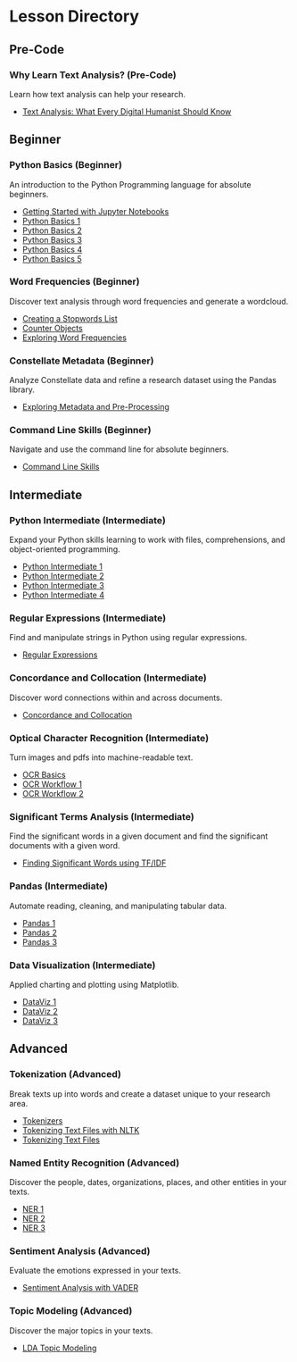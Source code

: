 # Lesson Directory

## Pre-Code

### Why Learn Text Analysis? (Pre-Code)

Learn how text analysis can help your research.

* [Text Analysis: What Every Digital Humanist Should Know](../dh.ipynb)

## Beginner

### Python Basics (Beginner)

An introduction to the Python Programming language for absolute beginners.

* [Getting Started with Jupyter Notebooks](../getting-started-with-jupyter.ipynb)
* [Python Basics 1](../python-basics-1.ipynb)
* [Python Basics 2](../python-basics-2.ipynb)
* [Python Basics 3](../python-basics-3.ipynb)
* [Python Basics 4](../python-basics-4.ipynb)
* [Python Basics 5](../python-basics-5.ipynb)

### Word Frequencies (Beginner)

Discover text analysis through word frequencies and generate a wordcloud.

* [Creating a Stopwords List](../creating-stopwords-list.ipynb)
* [Counter Objects](../counter-objects.ipynb)
* [Exploring Word Frequencies](../exploring-word-frequencies.ipynb)

### Constellate Metadata (Beginner)

Analyze Constellate data and refine a research dataset using the Pandas library.

* [Exploring Metadata and Pre-Processing](../exploring-metadata.ipynb)

### Command Line Skills (Beginner)

Navigate and use the command line for absolute beginners.

* [Command Line Skills](../command-line-skills.ipynb)

## Intermediate

### Python Intermediate (Intermediate)

Expand your Python skills learning to work with files, comprehensions, and object-oriented programming.

* [Python Intermediate 1](../python-intermediate-1.ipynb)
* [Python Intermediate 2](../python-intermediate-2.ipynb)
* [Python Intermediate 3](../python-intermediate-3.ipynb)
* [Python Intermediate 4](../python-intermediate-4.ipynb)

### Regular Expressions (Intermediate)

Find and manipulate strings in Python using regular expressions.

* [Regular Expressions](../regular-expressions.ipynb)

### Concordance and Collocation (Intermediate)

Discover word connections within and across documents.

* [Concordance and Collocation](../concordance.ipynb)

### Optical Character Recognition (Intermediate)

Turn images and pdfs into machine-readable text.

* [OCR Basics](../ocr-basics.ipynb)
* [OCR Workflow 1](../ocr-workflow-1.ipynb)
* [OCR Workflow 2](../ocr-workflow-2.ipynb)

### Significant Terms Analysis (Intermediate)

Find the significant words in a given document and find the significant documents with a given word. 

* [Finding Significant Words using TF/IDF](../finding-significant-terms.ipynb)

### Pandas (Intermediate)

Automate reading, cleaning, and manipulating tabular data.

* [Pandas 1](../pandas-1.ipynb)
* [Pandas 2](../pandas-2.ipynb)
* [Pandas 3](../pandas-3.ipynb)

### Data Visualization (Intermediate)

Applied charting and plotting using Matplotlib. 

* [DataViz 1](../DataViz1.ipynb)
* [DataViz 2](../DataViz2.ipynb)
* [DataViz 3](../DataViz3.ipynb)

## Advanced

### Tokenization (Advanced)

Break texts up into words and create a dataset unique to your research area.

* [Tokenizers](../tokenizers.ipynb)
* [Tokenizing Text Files with NLTK](../tokenize-text-files-with-nltk.ipynb)
* [Tokenizing Text Files](../tokenizing-text-files.ipynb)

### Named Entity Recognition (Advanced)

Discover the people, dates, organizations, places, and other entities in your texts.

* [NER 1](../NER-1.ipynb)
* [NER 2](../NER-2.ipynb)
* [NER 3](../NER-3.ipynb)

### Sentiment Analysis (Advanced)

Evaluate the emotions expressed in your texts.

* [Sentiment Analysis with VADER](../sentiment-analysis-with-vader.ipynb)

### Topic Modeling (Advanced)

Discover the major topics in your texts.

* [LDA Topic Modeling](../topic-modeling.ipynb)
